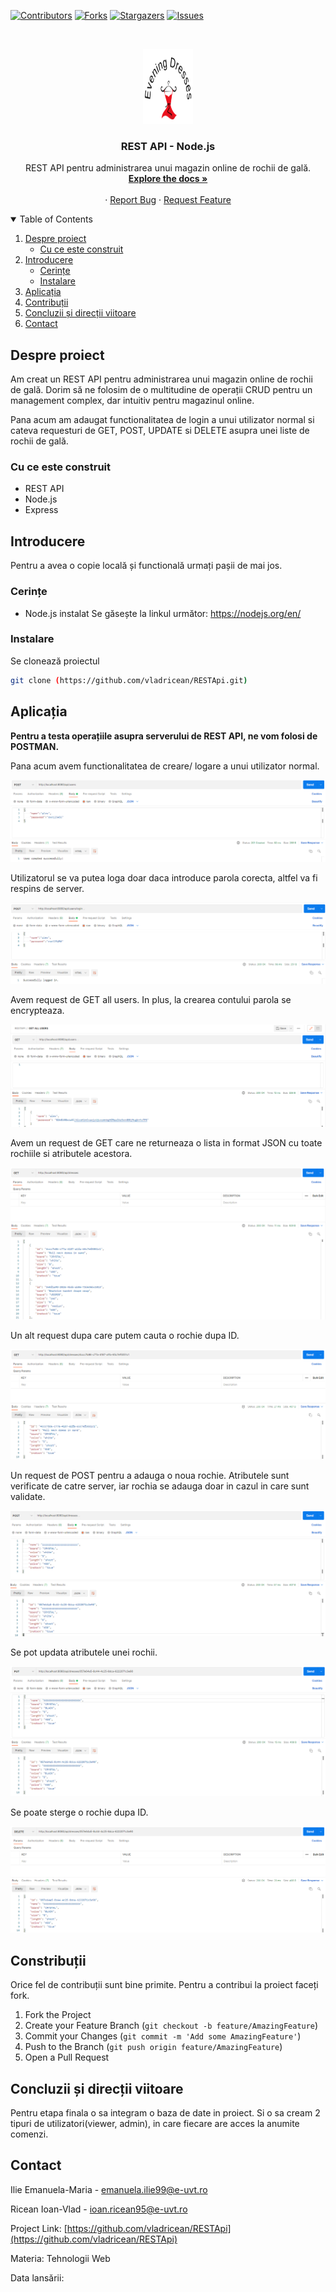 <!--
*** Thanks for checking out the Best-README-Template. If you have a suggestion
*** that would make this better, please fork the repo and create a pull request
*** or simply open an issue with the tag "enhancement".
*** Thanks again! Now go create something AMAZING! :D
-->



<!-- PROJECT SHIELDS -->
<!--
*** I'm using markdown "reference style" links for readability.
*** Reference links are enclosed in brackets [ ] instead of parentheses ( ).
*** See the bottom of this document for the declaration of the reference variables
*** for contributors-url, forks-url, etc. This is an optional, concise syntax you may use.
*** https://www.markdownguide.org/basic-syntax/#reference-style-links
-->
[![Contributors][contributors-shield]][contributors-url]
[![Forks][forks-shield]][forks-url]
[![Stargazers][stars-shield]][stars-url]
[![Issues][issues-shield]][issues-url]



<!-- PROJECT LOGO -->
<br />
<p align="center">
  <a href="https://github.com/vladricean/RESTApi">
    <img src="image.png" alt="Logo" width="80" height="120">
  </a>

  <h3 align="center">REST API - Node.js</h3>

  <p align="center">
    REST API pentru administrarea unui magazin online de rochii de gală.
    <br />
    <a href="https://github.com/vladricean/RESTApi"><strong>Explore the docs »</strong></a>
    <br />
    <br />
    ·
    <a href="https://github.com/vladricean/RESTApi/issues">Report Bug</a>
    ·
    <a href="https://github.com/vladricean/RESTApi/issues">Request Feature</a>
  </p>
</p>



<!-- TABLE OF CONTENTS -->
<details open="open">
  <summary>Table of Contents</summary>
  <ol>
    <li>
      <a href="#despre-proiect">Despre proiect</a>
      <ul>
        <li><a href="#cu-ce-este-construit">Cu ce este construit</a></li>
      </ul>
    </li>
    <li>
      <a href="#introducere">Introducere</a>
      <ul>
        <li><a href="#cerințe">Cerințe</a></li>
        <li><a href="#instalare">Instalare</a></li>
      </ul>
    </li>
    <li><a href="#aplicația">Aplicația</a></li>
    <li><a href="#contribuții">Contribuții</a></li>
    <li><a href="#concluzii-și-direcții-viitoare">Concluzii și direcții viitoare</a></li>
    <li><a href="#contact">Contact</a></li>
  </ol>
</details>



<!-- ABOUT THE PROJECT -->
## Despre proiect

Am creat un REST API pentru administrarea unui magazin online de rochii de gală. Dorim să ne folosim de o multitudine de operații CRUD pentru un management complex, dar intuitiv pentru magazinul online.

Pana acum am adaugat functionalitatea de login a unui utilizator normal si cateva requesturi de GET, POST, UPDATE si DELETE asupra unei liste de rochii de gală.

### Cu ce este construit

* REST API
* Node.js
* Express


<!-- GETTING STARTED -->
## Introducere

Pentru a avea o copie locală și functională urmați pașii de mai jos.

### Cerințe

* Node.js instalat
Se găsește la linkul următor: https://nodejs.org/en/

### Instalare

Se clonează proiectul
   ```sh
   git clone (https://github.com/vladricean/RESTApi.git)
   ```

<!-- USAGE EXAMPLES -->
## Aplicația

**Pentru a testa operațiile asupra serverului de REST API, ne vom folosi de POSTMAN.**

Pana acum avem functionalitatea de creare/ logare a unui utilizator normal.

![alt text](https://github.com/vladricean/RESTApi/blob/main/images/login1.png?raw=true)

Utilizatorul se va putea loga doar daca introduce parola corecta, altfel va fi respins de server.

![alt text](https://github.com/vladricean/RESTApi/blob/main/images/login2.png?raw=true)

Avem request de GET all users. In plus, la crearea contului parola se encrypteaza.

![alt text](https://github.com/vladricean/RESTApi/blob/main/images/login3.png?raw=true)

Avem un request de GET care ne returneaza o lista in format JSON cu toate rochiile si atributele acestora.

![alt text](https://github.com/vladricean/RESTApi/blob/main/images/getalldresses.png?raw=true)

Un alt request dupa care putem cauta o rochie dupa ID.

![alt text](https://github.com/vladricean/RESTApi/blob/main/images/getbyid.png?raw=true)

Un request de POST pentru a adauga o noua rochie.
Atributele sunt verificate de catre server, iar rochia se adauga doar in cazul in care sunt validate.

![alt text](https://github.com/vladricean/RESTApi/blob/main/images/addnewdress.png?raw=true)

Se pot updata atributele unei rochii.

![alt text](https://github.com/vladricean/RESTApi/blob/main/images/updatedress.png?raw=true)

Se poate sterge o rochie dupa ID.

![alt text](https://github.com/vladricean/RESTApi/blob/main/images/delete.png?raw=true)

<!-- CONTRIBUTING -->
## Constribuții

Orice fel de contribuții sunt bine primite. Pentru a contribui la proiect faceți fork.

1. Fork the Project
2. Create your Feature Branch (`git checkout -b feature/AmazingFeature`)
3. Commit your Changes (`git commit -m 'Add some AmazingFeature'`)
4. Push to the Branch (`git push origin feature/AmazingFeature`)
5. Open a Pull Request

## Concluzii și direcții viitoare

Pentru etapa finala o sa integram o baza de date in proiect.
Si o sa cream 2 tipuri de utilizatori(viewer, admin), in care fiecare are acces la anumite comenzi.

<!-- CONTACT -->
## Contact

Ilie Emanuela-Maria - [emanuela.ilie99@e-uvt.ro](emanuela.ilie99@e-uvt.ro)

Ricean Ioan-Vlad - [ioan.ricean95@e-uvt.ro](ioan.ricean95@e-uvt.ro)

Project Link: [https://github.com/vladricean/RESTApi](https://github.com/vladricean/RESTApi)

Materia: Tehnologii Web

Data lansării: 


<!-- MARKDOWN LINKS & IMAGES -->
<!-- https://www.markdownguide.org/basic-syntax/#reference-style-links -->
[contributors-shield]: https://img.shields.io/github/contributors/vladricean/RESTApi.svg?style=for-the-badge
[contributors-url]: https://github.com/vladricean/RESTApi/graphs/contributors
[forks-shield]: https://img.shields.io/github/forks/vladricean/RESTApi.svg?style=for-the-badge
[forks-url]: https://github.com/vladricean/RESTApi/network/members
[stars-shield]: https://img.shields.io/github/stars/vladricean/RESTApi.svg?style=for-the-badge
[stars-url]: https://github.com/vladricean/RESTApi/stargazers
[issues-shield]: https://img.shields.io/github/issues/vladricean/RESTApi.svg?style=for-the-badge
[issues-url]: https://github.com/vladricean/RESTApi/issues
